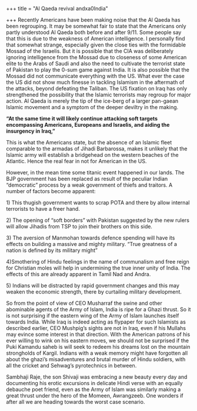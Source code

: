 +++
title = "Al Qaeda revival andxa0India"

+++
Recently Americans have been making noise that the Al Qaeda has been
regrouping. It may be somewhat fair to state that the Americans only
partly understood Al Qaeda both before and after 9/11. Some people say
that this is due to the weakness of American intelligence. I personally
find that somewhat strange, especially given the close ties with the
formidable Mossad of the Israelis. But it is possible that the CIA was
deliberately ignoring intelligence from the Mossad due to closeness of
some American elite to the Arabs of Saudi and also the need to cultivate
the terrorist state of Pakistan to play the 0-sum game against India. It
is also possible that the Mossad did not communicate everything with the
US. What ever the case the US did not show much finesse in tackling
Islamism in the aftermath of the attacks, beyond defeating the Taliban.
The US fixation on Iraq has only strengthened the possibility that the
Islamic terrorists may regroup for major action. Al Qaeda is merely the
tip of the ice-berg of a larger pan-gaean Islamic movement and a symptom
of the deeper deviltry in the making.

**“At the same time it will likely continue attacking soft targets
encompassing Americans, Europeans and Israelis, and aiding the
insurgency in Iraq,”**  
  
This is what the Americans state, but the absence of an Islamic fleet
comparable to the armadas of Jihadi Barbarossa, makes it unlikely that
the Islamic army will establish a bridgehead on the western beaches of
the Atlantic. Hence the real fear in not for American in the US.

However, in the mean time some titanic event happened in our lands. The
BJP government has been replaced as result of the peculiar Indian
“democratic” process by a weak government of thiefs and traitors. A
number of factors become apparent:  
  
1\) This thugish government wants to scrap POTA and there by allow
internal terrorists to have a freer hand.  
  
2\) The opening of “soft borders” with Pakistan suggested by the new
rulers will allow Jihadis from TSP to join their brothers on this
side.  
  
3\) The aversion of Manmohan towards defence spending will have its
effects on building a massive and mighty military. “True greatness of a
nation is defined by its military might”  
  
4)Smothering of Hindu feelings in the name of communalism and free reign
for Christian moles will help in undermining the true inner unity of
India. The effects of this are already apparent in Tamil Nad and
Andra.  
  
5\) Indians will be distracted by rapid government changes and this may
weaken the economic strength, there by curtailing military development.

So from the point of view of CEO Musharraf the swine and other
abominable agents of the Army of Islam, India is ripe for a Ghazi
thrust. So it is not surprising if the eastern wing of the Army of Islam
launches itself towards India. While Iraq is indeed acting as flypaper
for such Islamists as described earlier, CEO Mushpig’s sights are not in
Iraq, even if his Mullahs may evince some interest in that direction.
With the American patrons of his ever willing to wink on his eastern
moves, we should not be surprised if the Puki Kamandu saheb is will seek
to redeem his dreams lost on the mountain strongholds of Kargil. Indians
with a weak memory might have forgotten all about the ghazi’s
misadventures and brutal murder of Hindu soldiers, with all the cricket
and Sehwag’s pyrotechnics in between.

Sambhaji Raje, the son Shivaji was embracing a new beauty every day and
documenting his erotic excursions in delicate Hindi verse with an
equally debauche poet friend, even as the Army of Islam was similarly
making a great thrust under the hero of the Momeen, Awrangzeeb. One
wonders if after all we are heading towards the worst case scenario.

